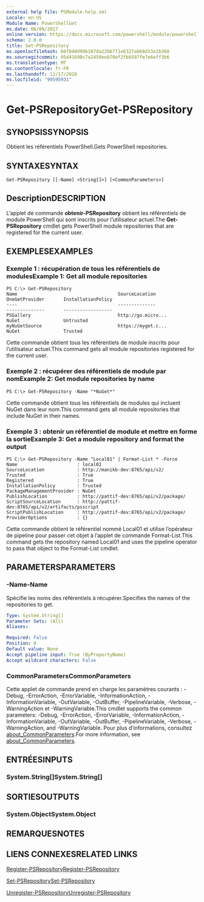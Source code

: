 ```yaml
---
external help file: PSModule-help.xml
Locale: en-US
Module Name: PowerShellGet
ms.date: 06/09/2017
online version: https://docs.microsoft.com/powershell/module/powershellget/get-psrepository?view=powershell-7.2&WT.mc_id=ps-gethelp
schema: 2.0.0
title: Get-PSRepository
ms.openlocfilehash: 66f840d99b107da22b6771e6327ab68d33a1b368
ms.sourcegitcommit: 95d41698c7a2450eeb70ef2fb6507fe7e6eff3b6
ms.translationtype: MT
ms.contentlocale: fr-FR
ms.lasthandoff: 11/17/2020
ms.locfileid: "99595931"
---
```

# <span data-ttu-id="c6aad-102">Get-PSRepository</span><span class="sxs-lookup"><span data-stu-id="c6aad-102">Get-PSRepository</span></span>

## <span data-ttu-id="c6aad-103">SYNOPSIS</span><span class="sxs-lookup"><span data-stu-id="c6aad-103">SYNOPSIS</span></span>
<span data-ttu-id="c6aad-104">Obtient les référentiels PowerShell.</span><span class="sxs-lookup"><span data-stu-id="c6aad-104">Gets PowerShell repositories.</span></span>

## <span data-ttu-id="c6aad-105">SYNTAXE</span><span class="sxs-lookup"><span data-stu-id="c6aad-105">SYNTAX</span></span>

```
Get-PSRepository [[-Name] <String[]>] [<CommonParameters>]
```

## <span data-ttu-id="c6aad-106">Description</span><span class="sxs-lookup"><span data-stu-id="c6aad-106">DESCRIPTION</span></span>

<span data-ttu-id="c6aad-107">L’applet de commande **obtenir-PSRepository** obtient les référentiels de module PowerShell qui sont inscrits pour l’utilisateur actuel.</span><span class="sxs-lookup"><span data-stu-id="c6aad-107">The **Get-PSRepository** cmdlet gets PowerShell module repositories that are registered for the current user.</span></span>

## <span data-ttu-id="c6aad-108">EXEMPLES</span><span class="sxs-lookup"><span data-stu-id="c6aad-108">EXAMPLES</span></span>

### <span data-ttu-id="c6aad-109">Exemple 1 : récupération de tous les référentiels de modules</span><span class="sxs-lookup"><span data-stu-id="c6aad-109">Example 1: Get all module repositories</span></span>

```
PS C:\> Get-PSRepository
Name                                     SourceLocation                                     OneGetProvider       InstallationPolicy
----                                     --------------                                     --------------       ------------------
PSGallery                                http://go.micro...                                 NuGet                Untrusted
myNuGetSource                            https://myget.c...                                 NuGet                Trusted
```

<span data-ttu-id="c6aad-110">Cette commande obtient tous les référentiels de module inscrits pour l’utilisateur actuel.</span><span class="sxs-lookup"><span data-stu-id="c6aad-110">This command gets all module repositories registered for the current user.</span></span>

### <span data-ttu-id="c6aad-111">Exemple 2 : récupérer des référentiels de module par nom</span><span class="sxs-lookup"><span data-stu-id="c6aad-111">Example 2: Get module repositories by name</span></span>

```
PS C:\> Get-PSRepository -Name "*NuGet*"
```

<span data-ttu-id="c6aad-112">Cette commande obtient tous les référentiels de modules qui incluent NuGet dans leur nom.</span><span class="sxs-lookup"><span data-stu-id="c6aad-112">This command gets all module repositories that include NuGet in their names.</span></span>

### <span data-ttu-id="c6aad-113">Exemple 3 : obtenir un référentiel de module et mettre en forme la sortie</span><span class="sxs-lookup"><span data-stu-id="c6aad-113">Example 3: Get a module repository and format the output</span></span>

```
PS C:\> Get-PSRepository -Name "Local01" | Format-List * -Force
Name                      : local01
SourceLocation            : http://manikb-dev:8765/api/v2/
Trusted                   : True
Registered                : True
InstallationPolicy        : Trusted
PackageManagementProvider : NuGet
PublishLocation           : http://pattif-dev:8765/api/v2/package/
ScriptSourceLocation      : http://pattif-dev:8765/api/v2/artifacts/psscript
ScriptPublishLocation     : http://pattif-dev:8765/api/v2/package/
ProviderOptions           : {}
```

<span data-ttu-id="c6aad-114">Cette commande obtient le référentiel nommé Local01 et utilise l’opérateur de pipeline pour passer cet objet à l’applet de commande Format-List.</span><span class="sxs-lookup"><span data-stu-id="c6aad-114">This command gets the repository named Local01 and uses the pipeline operator to pass that object to the Format-List cmdlet.</span></span>

## <span data-ttu-id="c6aad-115">PARAMETERS</span><span class="sxs-lookup"><span data-stu-id="c6aad-115">PARAMETERS</span></span>

### <span data-ttu-id="c6aad-116">-Name</span><span class="sxs-lookup"><span data-stu-id="c6aad-116">-Name</span></span>

<span data-ttu-id="c6aad-117">Spécifie les noms des référentiels à récupérer.</span><span class="sxs-lookup"><span data-stu-id="c6aad-117">Specifies the names of the repositories to get.</span></span>

```yaml
Type: System.String[]
Parameter Sets: (All)
Aliases:

Required: False
Position: 0
Default value: None
Accept pipeline input: True (ByPropertyName)
Accept wildcard characters: False
```

### <span data-ttu-id="c6aad-118">CommonParameters</span><span class="sxs-lookup"><span data-stu-id="c6aad-118">CommonParameters</span></span>

<span data-ttu-id="c6aad-119">Cette applet de commande prend en charge les paramètres courants : -Debug, -ErrorAction, -ErrorVariable, -InformationAction, -InformationVariable, -OutVariable, -OutBuffer, -PipelineVariable, -Verbose, -WarningAction et -WarningVariable.</span><span class="sxs-lookup"><span data-stu-id="c6aad-119">This cmdlet supports the common parameters: -Debug, -ErrorAction, -ErrorVariable, -InformationAction, -InformationVariable, -OutVariable, -OutBuffer, -PipelineVariable, -Verbose, -WarningAction, and -WarningVariable.</span></span> <span data-ttu-id="c6aad-120">Pour plus d’informations, consultez [about_CommonParameters](https://go.microsoft.com/fwlink/?LinkID=113216).</span><span class="sxs-lookup"><span data-stu-id="c6aad-120">For more information, see [about_CommonParameters](https://go.microsoft.com/fwlink/?LinkID=113216).</span></span>

## <span data-ttu-id="c6aad-121">ENTRÉES</span><span class="sxs-lookup"><span data-stu-id="c6aad-121">INPUTS</span></span>

### <span data-ttu-id="c6aad-122">System.String[]</span><span class="sxs-lookup"><span data-stu-id="c6aad-122">System.String[]</span></span>

## <span data-ttu-id="c6aad-123">SORTIES</span><span class="sxs-lookup"><span data-stu-id="c6aad-123">OUTPUTS</span></span>

### <span data-ttu-id="c6aad-124">System.Object</span><span class="sxs-lookup"><span data-stu-id="c6aad-124">System.Object</span></span>

## <span data-ttu-id="c6aad-125">REMARQUES</span><span class="sxs-lookup"><span data-stu-id="c6aad-125">NOTES</span></span>

## <span data-ttu-id="c6aad-126">LIENS CONNEXES</span><span class="sxs-lookup"><span data-stu-id="c6aad-126">RELATED LINKS</span></span>

[<span data-ttu-id="c6aad-127">Register-PSRepository</span><span class="sxs-lookup"><span data-stu-id="c6aad-127">Register-PSRepository</span></span>](Register-PSRepository.md)

[<span data-ttu-id="c6aad-128">Set-PSRepository</span><span class="sxs-lookup"><span data-stu-id="c6aad-128">Set-PSRepository</span></span>](Set-PSRepository.md)

[<span data-ttu-id="c6aad-129">Unregister-PSRepository</span><span class="sxs-lookup"><span data-stu-id="c6aad-129">Unregister-PSRepository</span></span>](Unregister-PSRepository.md)


